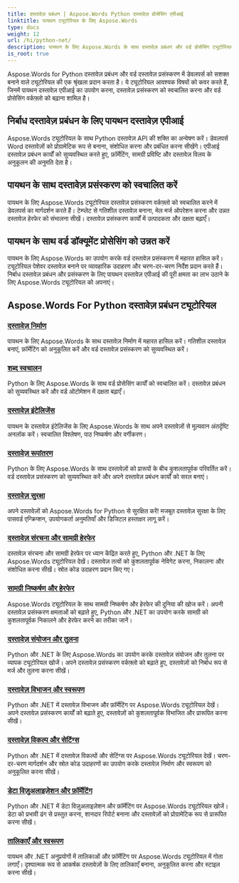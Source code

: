 ```yaml
---
title: दस्तावेज़ प्रबंधन | Aspose.Words Python दस्तावेज़ प्रोसेसिंग एपीआई
linktitle: पायथन ट्यूटोरियल के लिए Aspose.Words
type: docs
weight: 12
url: /hi/python-net/
description: पायथन के लिए Aspose.Words के साथ दस्तावेज़ प्रबंधन और वर्ड प्रोसेसिंग ट्यूटोरियल खोजें। दस्तावेज़ प्रसंस्करण को स्वचालित करें, फ़ॉर्मेटिंग को अनुकूलित करें और गतिशील दस्तावेज़ बनाएं।
is_root: true
---
```

Aspose.Words for Python दस्तावेज़ प्रबंधन और वर्ड दस्तावेज़ प्रसंस्करण में डेवलपर्स को सशक्त बनाने वाले ट्यूटोरियल की एक श्रृंखला प्रदान करता है। ये ट्यूटोरियल आवश्यक विषयों को कवर करते हैं, जिनमें पायथन दस्तावेज़ एपीआई का उपयोग करना, दस्तावेज़ प्रसंस्करण को स्वचालित करना और वर्ड प्रोसेसिंग वर्कफ़्लो को बढ़ाना शामिल है।

## निर्बाध दस्तावेज़ प्रबंधन के लिए पायथन दस्तावेज़ एपीआई

Aspose.Words ट्यूटोरियल के साथ Python दस्तावेज़ API की शक्ति का अन्वेषण करें। डेवलपर्स Word दस्तावेज़ों को प्रोग्रामेटिक रूप से बनाना, संशोधित करना और प्रबंधित करना सीखेंगे। एपीआई दस्तावेज़ प्रबंधन कार्यों को सुव्यवस्थित करते हुए, फ़ॉर्मेटिंग, सामग्री प्रविष्टि और दस्तावेज़ विलय के अनुकूलन की अनुमति देता है।

## पायथन के साथ दस्तावेज़ प्रसंस्करण को स्वचालित करें

पायथन के लिए Aspose.Words ट्यूटोरियल दस्तावेज़ प्रसंस्करण वर्कफ़्लो को स्वचालित करने में डेवलपर्स का मार्गदर्शन करते हैं। टेम्प्लेट से गतिशील दस्तावेज़ बनाना, मेल मर्ज ऑपरेशन करना और उन्नत दस्तावेज़ हेरफेर को संभालना सीखें। दस्तावेज़ प्रसंस्करण कार्यों में उत्पादकता और दक्षता बढ़ाएँ।

## पायथन के साथ वर्ड डॉक्यूमेंट प्रोसेसिंग को उन्नत करें

पायथन के लिए Aspose.Words का उपयोग करके वर्ड दस्तावेज़ प्रसंस्करण में महारत हासिल करें। ट्यूटोरियल पेशेवर दस्तावेज़ बनाने पर व्यावहारिक उदाहरण और चरण-दर-चरण निर्देश प्रदान करते हैं। निर्बाध दस्तावेज़ प्रबंधन और प्रसंस्करण के लिए पायथन दस्तावेज़ एपीआई की पूरी क्षमता का लाभ उठाने के लिए Aspose.Words ट्यूटोरियल को अपनाएं।

## Aspose.Words For Python दस्तावेज़ प्रबंधन ट्यूटोरियल
### [दस्तावेज़ निर्माण](./document-creation/)
पायथन के लिए Aspose.Words के साथ दस्तावेज़ निर्माण में महारत हासिल करें। गतिशील दस्तावेज़ बनाएं, फ़ॉर्मेटिंग को अनुकूलित करें और वर्ड दस्तावेज़ प्रसंस्करण को सुव्यवस्थित करें।
### [शब्द स्वचालन](./word-automation/)
Python के लिए Aspose.Words के साथ वर्ड प्रोसेसिंग कार्यों को स्वचालित करें। दस्तावेज़ प्रबंधन को सुव्यवस्थित करें और वर्ड ऑटोमेशन में दक्षता बढ़ाएँ।
### [दस्तावेज़ इंटेलिजेंस](./document-intelligence/)
पायथन के दस्तावेज़ इंटेलिजेंस के लिए Aspose.Words के साथ अपने दस्तावेज़ों से मूल्यवान अंतर्दृष्टि अनलॉक करें। स्वचालित विश्लेषण, पाठ निष्कर्षण और वर्गीकरण।
### [दस्तावेज़ रूपांतरण](./document-conversion/)
Python के लिए Aspose.Words के साथ दस्तावेज़ों को प्रारूपों के बीच कुशलतापूर्वक परिवर्तित करें। वर्ड दस्तावेज़ प्रसंस्करण को सुव्यवस्थित करें और अपने दस्तावेज़ प्रबंधन कार्यों को सरल बनाएं। 
### [दस्तावेज़ सुरक्षा](./document-protection/)
अपने दस्तावेज़ों को Aspose.Words for Python से सुरक्षित करें! मजबूत दस्तावेज़ सुरक्षा के लिए पासवर्ड एन्क्रिप्शन, उपयोगकर्ता अनुमतियाँ और डिजिटल हस्ताक्षर लागू करें।
### [दस्तावेज़ संरचना और सामग्री हेरफेर](./document-structure-and-content-manipulation/)
दस्तावेज़ संरचना और सामग्री हेरफेर पर ध्यान केंद्रित करते हुए, Python और .NET के लिए Aspose.Words ट्यूटोरियल देखें। दस्तावेज़ तत्वों को कुशलतापूर्वक नेविगेट करना, निकालना और संशोधित करना सीखें। स्रोत कोड उदाहरण प्रदान किए गए।
### [सामग्री निष्कर्षण और हेरफेर](./content-extraction-and-manipulation/)
Aspose.Words ट्यूटोरियल के साथ सामग्री निष्कर्षण और हेरफेर की दुनिया की खोज करें। अपनी दस्तावेज़ प्रसंस्करण क्षमताओं को बढ़ाते हुए, Python और .NET का उपयोग करके सामग्री को कुशलतापूर्वक निकालने और हेरफेर करने का तरीका जानें।
### [दस्तावेज़ संयोजन और तुलना](./document-combining-and-comparison/)
Python और .NET के लिए Aspose.Words का उपयोग करके दस्तावेज़ संयोजन और तुलना पर व्यापक ट्यूटोरियल खोजें। अपने दस्तावेज़ प्रसंस्करण वर्कफ़्लो को बढ़ाते हुए, दस्तावेज़ों को निर्बाध रूप से मर्ज और तुलना करना सीखें।
### [दस्तावेज़ विभाजन और स्वरूपण](./document-splitting-and-formatting/)
Python और .NET में दस्तावेज़ विभाजन और फ़ॉर्मेटिंग पर Aspose.Words ट्यूटोरियल देखें। अपने दस्तावेज़ प्रसंस्करण कार्यों को बढ़ाते हुए, दस्तावेज़ों को कुशलतापूर्वक विभाजित और प्रारूपित करना सीखें। 
### [दस्तावेज़ विकल्प और सेटिंग्स](./document-options-and-settings/)
Python और .NET में दस्तावेज़ विकल्पों और सेटिंग्स पर Aspose.Words ट्यूटोरियल देखें। चरण-दर-चरण मार्गदर्शन और स्रोत कोड उदाहरणों का उपयोग करके दस्तावेज़ निर्माण और स्वरूपण को अनुकूलित करना सीखें।
### [डेटा विज़ुअलाइज़ेशन और फ़ॉर्मेटिंग](./data-visualization-and-formatting/)
Python और .NET में डेटा विज़ुअलाइज़ेशन और फ़ॉर्मेटिंग पर Aspose.Words ट्यूटोरियल खोजें। डेटा को प्रभावी ढंग से प्रस्तुत करना, शानदार रिपोर्ट बनाना और दस्तावेज़ों को प्रोग्रामेटिक रूप से प्रारूपित करना सीखें।
### [तालिकाएँ और स्वरूपण](./tables-and-formatting/)
पायथन और .NET अनुप्रयोगों में तालिकाओं और फ़ॉर्मेटिंग पर Aspose.Words ट्यूटोरियल में गोता लगाएँ। दृश्यात्मक रूप से आकर्षक दस्तावेज़ों के लिए तालिकाएँ बनाना, अनुकूलित करना और स्टाइल करना सीखें। 